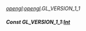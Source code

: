 _[opengl](../../modules/opengl/opengl-module.md):[opengl](../../modules/opengl/opengl-module.md).GL\_VERSION\_1\_1_
##### Const GL\_VERSION\_1\_1:[Int](../../modules/wonkey/wonkey-types-int.md)

